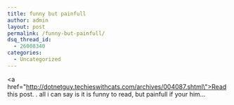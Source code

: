 ```yaml
---
title: funny but painfull
author: admin
layout: post
permalink: /funny-but-painfull/
dsq_thread_id:
  - 26008340
categories:
  - Uncategorized
---
```

<a href=\"http://dotnetguy.techieswithcats.com/archives/004087.shtml\">Read this post. </a>. all i can say is it is funny to read, but painfull if your him&#8230;